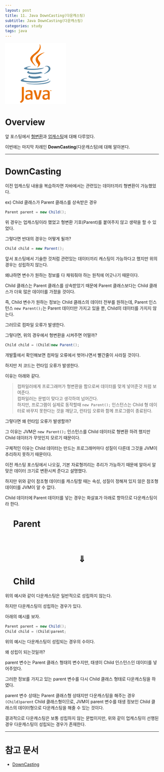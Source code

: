 ```yaml
---
layout: post
title: 11. Java DownCasting(다운캐스팅)
subtitle: Java DownCasting(다운캐스팅)
categories: study
tags: java
---
```


![javalogo](/assets/img/logo/java-logo.png)

# Overview

앞 포스팅에서 [형변환](/study/2019/08/18/java_9_java_casting/)과 [업캐스팅](/study/2019/08/19/java_10_java_upcasting/)에 대해 다루었다.

이번에는 마지막 차례인 **DownCasting**(다운캐스팅)에 대해 알아본다.

***

# DownCasting

이전 업캐스팅 내용을 복습하자면 자바에서는 관련있는 데이터끼리 형변환이 가능했었다.

ex) Child 클래스가 Parent 클래스를 상속받은 경우

```java
Parent parent = new Child();
```

위 경우는 업캐스팅이라 했었고 형변환 기호(Parent)를 붙여주지 않고 생략을 할 수 있었다.

그렇다면 반대의 경우는 어떻게 될까?

```java
Child child = new Parent();
```

앞서 포스팅에서 기술한 것처럼 관련있는 데이터끼리 캐스팅이 가능하다고 했지만 위의 경우는 성립하지 않는다.

왜냐하면 변수가 원하는 정보를 다 채워줘야 하는 원칙에 어긋나기 때문이다.

Child 클래스는 Parent 클래스를 상속받았기 때문에 Parent 클래스보다는 Child 클래스가 더욱 많은 데이터를 가졌을 것이다.

즉, Child 변수가 원하는 정보는 Child 클래스의 데이터 전부를 원하는데, Parent 인스턴스 `new Parent();`는 Parent 데이터만 가지고 있을 뿐, Child의 데이터를 가지지 않는다.

그러므로 컴파일 오류가 발생한다.

그렇다면, 위의 경우에서 형변환을 시켜주면 어떨까?

```java
Child child = (Child)new Parent();
```

개발툴에서 확인해보면 컴파일 오류에서 벗어나면서 빨간줄이 사라질 것이다.

하지만 저 코드는 런타임 오류가 발생한다.

이유는 아래와 같다.

> 컴파일러에게 프로그래머가 형변환을 함으로써 데이터를 맞게 넣어준것 처럼 보여준다.  
> 컴파일러는 문법이 맞다고 생각하여 넘어간다.  
> 하지만, 프로그램이 실제로 동작할때 `new Parent();` 인스턴스는 Child 형 데이터로 바꾸지 못한다는 것을 깨닫고, 런타임 오류와 함께 프로그램이 종료된다.

그렇다면 왜 런타임 오류가 발생할까?

그 이유는 JVM은 `new Parent();` 인스턴스를 Child 데이터로 형변환 하려 했지만 Child 데이터가 무엇인지 모르기 때문이다.

구체적인 이유는 Child 데이터는 만드는 프로그래머마다 성질이 다른데 그것을 JVM이 추리하지 못하기 때문이다.

이전 캐스팅 포스팅에서 나오길, 기본 자료형끼리는 추리가 가능하기 때문에 알아서 알맞은 데이터 크기로 변환시켜 준다고 설명했다.

하지만 위와 같이 참조형 데이터를 캐스팅할 때는 속성, 성질이 정해져 있지 않은 참조형 데이터를 JVM이 알 수 없다.

Child 데이터에 Parent 데이터를 넣는 경우는 화살표가 아래로 향하므로 다운캐스팅이라 한다.

# &nbsp;&nbsp;&nbsp;&nbsp;Parent
# &nbsp;&nbsp;&nbsp;&nbsp;&nbsp;&nbsp;$$\Downarrow$$
# &nbsp;&nbsp;&nbsp;&nbsp;Child

위의 예시와 같이 다운캐스팅은 일반적으로 성립하지 않는다.

하지만 다운캐스팅이 성립하는 경우가 있다.

아래의 예시를 보자.

```java
Parent parent = new Child();
Child child = (Child)parent;
```

위의 예시는 다운캐스팅이 성립되는 경우의 수이다.

왜 성립이 되는것일까?

parent 변수는 Parent 클래스 형태의 변수지만, 태생이 Child 인스턴스인 데이터를 넣어주었다.

그러한 정보를 가지고 있는 parent 변수를 다시 Child 클래스 형태로 다운캐스팅을 하였다.

parent 변수 상태는 Parent 클래스형 상태지만 다운캐스팅을 해주는 경우 `(Child)parent` Child 클래스형이므로, JVM이 parent 변수를 태생 정보인 Child 클래스의 데이터형으로 다운캐스팅을 해줄 수 있는 것이다.

결과적으로 다운캐스팅은 보통 성립하지 않는 문법이지만, 위와 같이 업캐스팅이 선행된 경우 다운캐스팅이 성립되는 경우가 존재한다.

***

# 참고 문서
- [DownCasting](https://mommoo.tistory.com/51)
